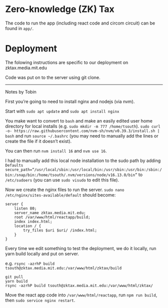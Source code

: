 # Zero-knowledge (ZK) Tax


The code to run the app (including react code and circom circuit) can be found in `app/`.

# Deployment

The folowing instructions are specific to our deployment on zktax.media.mit.edu

Code was put on to the server using git clone.

---
Notes by Tobin

First you’re going to need to install nginx and nodejs (via nvm).

Start with `sudo apt update` and `sudo apt install nginx`

You make want to convert to `bash` and make an easily edited user home directory for local installs (e.g. `sudo mkdir -m 777 /home/tsouth`).
`sudo curl -o- https://raw.githubusercontent.com/nvm-sh/nvm/v0.39.3/install.sh | bash` and run `source ~/.bashrc` (you may need to manually add the lines or create the file if it doesn’t exist). 

You can then run `nvm install 16` and `nvm use 16`.

I had to manually add this local node installation to the sudo path by adding `Defaults secure_path=“/usr/local/sbin:/usr/local/bin:/usr/sbin:/usr/bin:/sbin:/bin:/snap/bin:/home/tsouth/.nvm/versions/node/v16.13.0/bin”` to `/etc/sudoers` (you can use `sudo visudo` to edit this file).

Now we create the nginx files to run the server. `sudo nano /etc/nginx/sites-available/default` should become:
```
server {
    listen 80;
    server_name zktax.media.mit.edu;
    root /var/www/html/reactapp/build;
    index index.html;
    location / {
        try_files $uri $uri/ /index.html;
    }
}
```

Every time we edit something to test the deployment, we do it locally, run yarn build locally and put on server. 

e.g. `rsync -azrhP build tsouth@zktax.media.mit.edu:/var/www/html/zktax/build`

```
git pull
yarn build
rsync -azrhP build tsouth@zktax.media.mit.edu:/var/www/html/zktax/
```

Move the react app code into `/var/www/html/reactapp`, run `npm run build`, then `sudo service nginx restart`.
